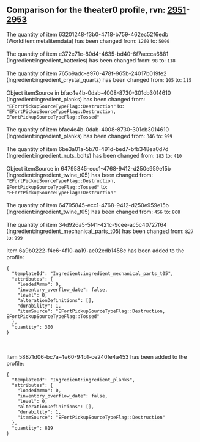 ## Comparison for the theater0 profile, rvn: [2951](https://github.com/PRO100KatYT/FortniteProfileRevisions/tree/main/profiles/theater0/2951%20theater0.json)-[2953](https://github.com/PRO100KatYT/FortniteProfileRevisions/tree/main/profiles/theater0/2953%20theater0.json)

The quantity of item 63201248-f3b0-4718-b759-462ec52f6edb (WorldItem:metalitemdata) has been changed from: `1260` to: `5000`
<br><br>
The quantity of item e372e71e-80d4-4635-bd40-6f7aecca6881 (Ingredient:ingredient_batteries) has been changed from: `98` to: `118`
<br><br>
The quantity of item 765b9adc-e970-478f-965b-24017b019fe2 (Ingredient:ingredient_crystal_quartz) has been changed from: `105` to: `115`
<br><br>
Object itemSource in bfac4e4b-0dab-4008-8730-301cb3014610 (Ingredient:ingredient_planks) has been changed from: `"EFortPickupSourceTypeFlag::Destruction"` to: `"EFortPickupSourceTypeFlag::Destruction, EFortPickupSourceTypeFlag::Tossed"`
<br><br>
The quantity of item bfac4e4b-0dab-4008-8730-301cb3014610 (Ingredient:ingredient_planks) has been changed from: `346` to: `999`
<br><br>
The quantity of item 6be3a01a-5b70-491d-bed7-bfb348ea0d7d (Ingredient:ingredient_nuts_bolts) has been changed from: `183` to: `410`
<br><br>
Object itemSource in 64795845-ecc1-4768-9412-d250e959e15b (Ingredient:ingredient_twine_t05) has been changed from: `"EFortPickupSourceTypeFlag::Destruction, EFortPickupSourceTypeFlag::Tossed"` to: `"EFortPickupSourceTypeFlag::Destruction"`
<br><br>
The quantity of item 64795845-ecc1-4768-9412-d250e959e15b (Ingredient:ingredient_twine_t05) has been changed from: `456` to: `868`
<br><br>
The quantity of item 34d926a5-5f41-421c-9cee-ac5c40727f64 (Ingredient:ingredient_mechanical_parts_t05) has been changed from: `827` to: `999`
<br><br>
Item 6a9b0222-f4e6-4f10-aa19-ae02edb1458c has been added to the profile:

```
{
  "templateId": "Ingredient:ingredient_mechanical_parts_t05",
  "attributes": {
    "loadedAmmo": 0,
    "inventory_overflow_date": false,
    "level": 0,
    "alterationDefinitions": [],
    "durability": 1,
    "itemSource": "EFortPickupSourceTypeFlag::Destruction, EFortPickupSourceTypeFlag::Tossed"
  },
  "quantity": 300
}
```

<br><br>
Item 58871d06-bc7a-4e60-94b1-ce240fe4a453 has been added to the profile:

```
{
  "templateId": "Ingredient:ingredient_planks",
  "attributes": {
    "loadedAmmo": 0,
    "inventory_overflow_date": false,
    "level": 0,
    "alterationDefinitions": [],
    "durability": 1,
    "itemSource": "EFortPickupSourceTypeFlag::Destruction"
  },
  "quantity": 819
}
```

<br><br>

